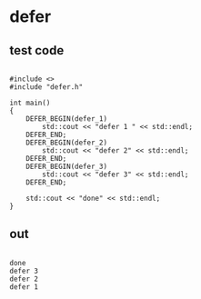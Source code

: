 # defer
## test code
<pre>
<code>
#include <<iostream>>
#include "defer.h"

int main()
{
    DEFER_BEGIN(defer_1)
        std::cout << "defer 1 " << std::endl;
    DEFER_END;
    DEFER_BEGIN(defer_2)
        std::cout << "defer 2" << std::endl;
    DEFER_END;
    DEFER_BEGIN(defer_3)
        std::cout << "defer 3" << std::endl;
    DEFER_END;

    std::cout << "done" << std::endl;
}
</code></pre>
## out
<pre>
<code>
done
defer 3
defer 2
defer 1
</code></pre>

